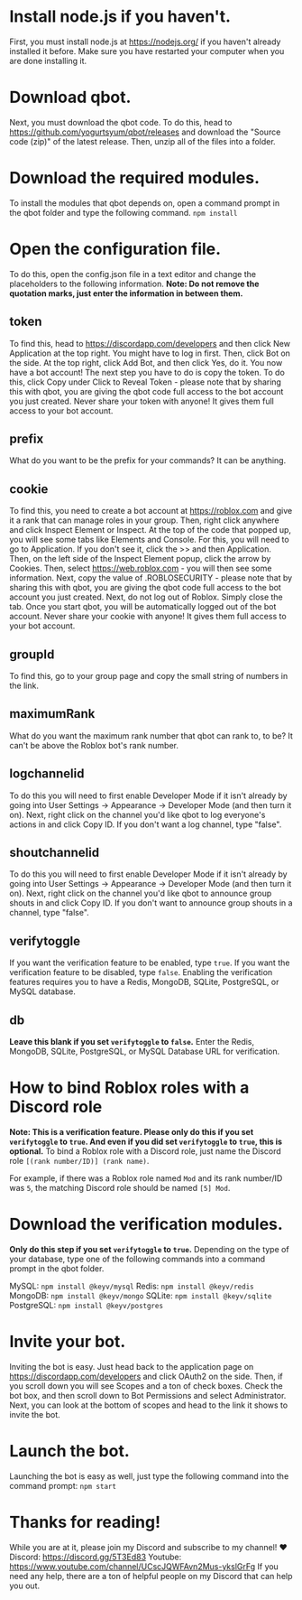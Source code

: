 
# Install node.js if you haven't.
First, you must install node.js at https://nodejs.org/ if you haven't already installed it before. Make sure you have restarted your computer when you are done installing it.

# Download qbot.
Next, you must download the qbot code. To do this, head to https://github.com/yogurtsyum/qbot/releases and download the "Source code (zip)" of the latest release. Then, unzip all of the files into a folder.

# Download the required modules.
To install the modules that qbot depends on, open a command prompt in the qbot folder and type the following command.
```npm install```

# Open the configuration file.
To do this, open the config.json file in a text editor and change the placeholders to the following information. **Note: Do not remove the quotation marks, just enter the information in between them.**

## token
To find this, head to https://discordapp.com/developers and then click New Application at the top right. You might have to log in first. Then, click Bot on the side. At the top right, click Add Bot, and then click Yes, do it. You now have a bot account! The next step you have to do is copy the token. To do this, click Copy under Click to Reveal Token - please note that by sharing this with qbot, you are giving the qbot code full access to the bot account you just created. Never share your token with anyone! It gives them full access to your bot account. 
## prefix
What do you want to be the prefix for your commands? It can be anything.
## cookie
To find this, you need to create a bot account at https://roblox.com and give it a rank that can manage roles in your group. Then, right click anywhere and click Inspect Element or Inspect. At the top of the code that popped up, you will see some tabs like Elements and Console. For this, you will need to go to Application. If you don't see it, click the >> and then Application. Then, on the left side of the Inspect Element popup, click the arrow by Cookies. Then, select https://web.roblox.com - you will then see some information. Next, copy the value of .ROBLOSECURITY - please note that by sharing this with qbot, you are giving the qbot code full access to the bot account you just created. Next, do not log out of Roblox. Simply close the tab. Once you start qbot, you will be automatically logged out of the bot account. Never share your cookie with anyone! It gives them full access to your bot account.
## groupId
To find this, go to your group page and copy the small string of numbers in the link.
## maximumRank
What do you want the maximum rank number that qbot can rank to, to be? It can't be above the Roblox bot's rank number.
## logchannelid
To do this you will need to first enable Developer Mode if it isn't already by going into User Settings -> Appearance -> Developer Mode (and then turn it on). Next, right click on the channel you'd like qbot to log everyone's actions in and click Copy ID. If you don't want a log channel, type "false".
## shoutchannelid
To do this you will need to first enable Developer Mode if it isn't already by going into User Settings -> Appearance -> Developer Mode (and then turn it on). Next, right click on the channel you'd like qbot to announce group shouts in and click Copy ID. If you don't want to announce group shouts in a channel, type "false".
## verifytoggle
If you want the verification feature to be enabled, type `true`. If you want the verification feature to be disabled, type `false`. Enabling the verification features requires you to have a Redis, MongoDB, SQLite, PostgreSQL, or MySQL database.
## db
**Leave this blank if you set `verifytoggle` to `false`.** Enter the Redis, MongoDB, SQLite, PostgreSQL, or MySQL Database URL for verification.

# How to bind Roblox roles with a Discord role
**Note: This is a verification feature. Please only do this if you set `verifytoggle` to `true`. And even if you did set `verifytoggle` to `true`, this is optional.**
To bind a Roblox role with a Discord role, just name the Discord role `[(rank number/ID)] (rank name)`.

For example, if there was a Roblox role named `Mod` and its rank number/ID was `5`, the matching Discord role should be named `[5] Mod`.

# Download the verification modules.
**Only do this step if you set `verifytoggle` to `true`.** Depending on the type of your database, type one of the following commands into a command prompt in the qbot folder.

MySQL:
`npm install @keyv/mysql`
Redis:
`npm install @keyv/redis`
MongoDB:
`npm install @keyv/mongo`
SQLite:
`npm install @keyv/sqlite`
PostgreSQL:
`npm install @keyv/postgres`

# Invite your bot.
Inviting the bot is easy. Just head back to the application page on https://discordapp.com/developers and click OAuth2 on the side. Then, if you scroll down you will see Scopes and a ton of check boxes. Check the bot box, and then scroll down to Bot Permissions and select Administrator. Next, you can look at the bottom of scopes and head to the link it shows to invite the bot.

# Launch the bot.
Launching the bot is easy as well, just type the following command into the command prompt:
```npm start```

# Thanks for reading!
While you are at it, please join my Discord and subscribe to my channel! ❤️ 
Discord: https://discord.gg/5T3Ed83
Youtube: https://www.youtube.com/channel/UCscJQWFAvn2Mus-ykslGrFg
If you need any help, there are a ton of helpful people on my Discord that can help you out.